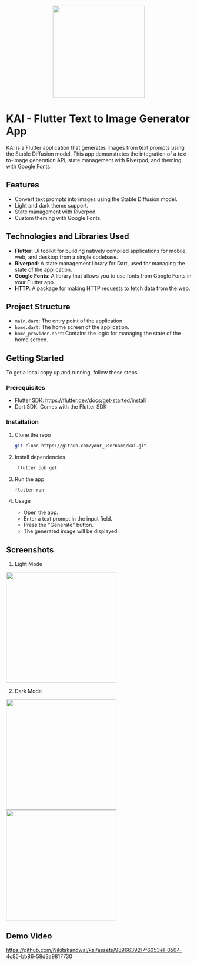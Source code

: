 <p align="center">
  <img src="https://github.com/Nikitakandwal/kai/assets/98966392/7c3ada4e-34d4-411e-90e4-ce39f39a505d" width="250">
</p>


# KAI - Flutter Text to Image Generator App

KAI is a Flutter application that generates images from text prompts using the Stable Diffusion model. This app demonstrates the integration of a text-to-image generation API, state management with Riverpod, and theming with Google Fonts.

## Features

- Convert text prompts into images using the Stable Diffusion model.
- Light and dark theme support.
- State management with Riverpod.
- Custom theming with Google Fonts.

## Technologies and Libraries Used

- **Flutter**: UI toolkit for building natively compiled applications for mobile, web, and desktop from a single codebase.
- **Riverpod**: A state management library for Dart, used for managing the state of the application.
- **Google Fonts**: A library that allows you to use fonts from Google Fonts in your Flutter app.
- **HTTP**: A package for making HTTP requests to fetch data from the web.

## Project Structure

- `main.dart`: The entry point of the application.
- `home.dart`: The home screen of the application.
- `home_provider.dart`: Contains the logic for managing the state of the home screen.

## Getting Started

To get a local copy up and running, follow these steps.

### Prerequisites

- Flutter SDK: https://flutter.dev/docs/get-started/install
- Dart SDK: Comes with the Flutter SDK

### Installation

1. Clone the repo
   ```sh
   git clone https://github.com/your_username/kai.git
   ```

2. Install dependencies

   ```sh 
    flutter pub get
   ```
3. Run the app
   ```sh 
   flutter run
   ```
4. Usage
   - Open the app.
   - Enter a text prompt in the input field.
   - Press the "Generate" button.
   - The generated image will be displayed.

## Screenshots

1. Light Mode
   
<img src="https://github.com/Nikitakandwal/kai/assets/98966392/65789a17-1e6a-4c7d-a062-5cbd71e246c6" width="300">

2. Dark Mode
   
<img src="https://github.com/Nikitakandwal/kai/assets/98966392/9272679f-de0d-4630-a570-66deba5c9b15" width="300">
<img src="https://github.com/Nikitakandwal/kai/assets/98966392/6e5fdec8-b9f3-4e80-93d8-ccebef3dc87b" width="300">


## Demo Video

https://github.com/Nikitakandwal/kai/assets/98966392/7f6053e1-0504-4c85-bb86-58d3a9817730


